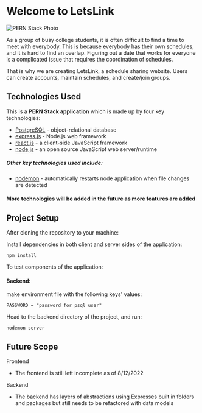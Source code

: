 # Welcome to LetsLink

![PERN Stack Photo](https://media.geeksforgeeks.org/wp-content/cdn-uploads/20200402205611/What-is-PERN-Stack.png)

As a group of busy college students, it is often difficult to find a time to meet with everybody.
This is because everybody has their own schedules, and it is hard to find an overlap. Figuring out
a date that works for everyone is a complicated issue that requires the coordination of schedules.

That is why we are creating LetsLink, a schedule sharing website. Users can create accounts, maintain schedules,
and create/join groups.

## Technologies Used
This is a **PERN Stack application** which is made up by four key technologies:

* [PostgreSQL](https://www.postgresql.org/) - object-relational database
* [express.js](https://expressjs.com/) - Node.js web framework
* [react.js](https://reactjs.org/) - a client-side JavaScript framework
* [node.js](https://nodejs.org/en/docs/) - an open source JavaScript web server/runtime


##### Other key technologies used include:

* [nodemon](https://www.npmjs.com/package/nodemon) - automatically restarts node application when file changes are detected


#### More technologies will be added in the future as more features are added

## Project Setup
After cloning the repository to your machine:

Install dependencies in both client and server sides of the application:

`npm install`

To test components of the application:

#### Backend:

make environment file with the following keys' values:
```
PASSWORD = "password for psql user"
```
Head to the backend directory of the project, and run:

`nodemon server`


## Future Scope

Frontend 
* The frontend is still left incomplete as of 8/12/2022

Backend 
* The backend has layers of abstractions using Expresses built in folders and packages but still needs to be refactored with data models
